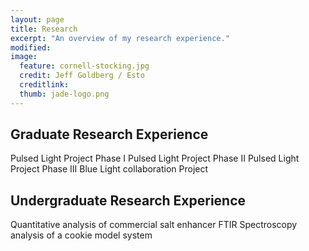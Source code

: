 ```yaml
---
layout: page
title: Research
excerpt: "An overview of my research experience."
modified: 
image: 
  feature: cornell-stocking.jpg
  credit: Jeff Goldberg / Esto 
  creditlink: 
  thumb: jade-logo.png
---
```


## Graduate Research Experience
Pulsed Light Project Phase I
Pulsed Light Project Phase II
Pulsed Light Project Phase III
Blue Light collaboration Project

## Undergraduate Research Experience
Quantitative analysis of commercial salt enhancer
FTIR Spectroscopy analysis of a cookie model system
